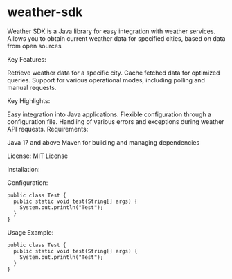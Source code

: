 # weather-sdk
Weather SDK is a Java library for easy integration with weather services. Allows you to obtain current weather data for specified cities, based on data from open sources

Key Features:

Retrieve weather data for a specific city.
Cache fetched data for optimized queries.
Support for various operational modes, including polling and manual requests.

Key Highlights:

Easy integration into Java applications.
Flexible configuration through a configuration file.
Handling of various errors and exceptions during weather API requests.
Requirements:

Java 17 and above
Maven for building and managing dependencies

License: MIT License

Installation:



Configuration:

```
public class Test {
  public static void test(String[] args) {
    System.out.println("Test");
  }
}
```

Usage Example:

```
public class Test {
  public static void test(String[] args) {
    System.out.println("Test");
  }
}
```

